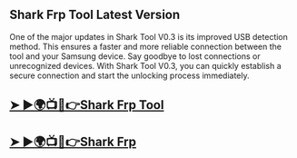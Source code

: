 ## Shark Frp Tool Latest Version

One of the major updates in Shark Tool V0.3 is its improved USB detection method. This ensures a faster and more reliable connection between the tool and your Samsung device. Say goodbye to lost connections or unrecognized devices. With Shark Tool V0.3, you can quickly establish a secure connection and start the unlocking process immediately.

## [➤ ►🌍📺📱👉Shark Frp Tool](https://tinyurl.com/46rkm5zn)

## [➤ ►🌍📺📱👉Shark Frp](https://tinyurl.com/46rkm5zn)

